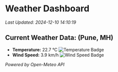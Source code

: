 
# Weather Dashboard

_Last Updated: 2024-12-10 14:10:19_

## Current Weather Data: (Pune, MH)
- **Temperature:** 22.7 °C ![Temperature Badge](https://img.shields.io/badge/Temperature-Medium%20Temp-green)
- **Wind Speed:** 3.9 km/h ![Wind Speed Badge](https://img.shields.io/badge/Wind%20Speed-Low%20Wind-blue)

*Powered by Open-Meteo API*
